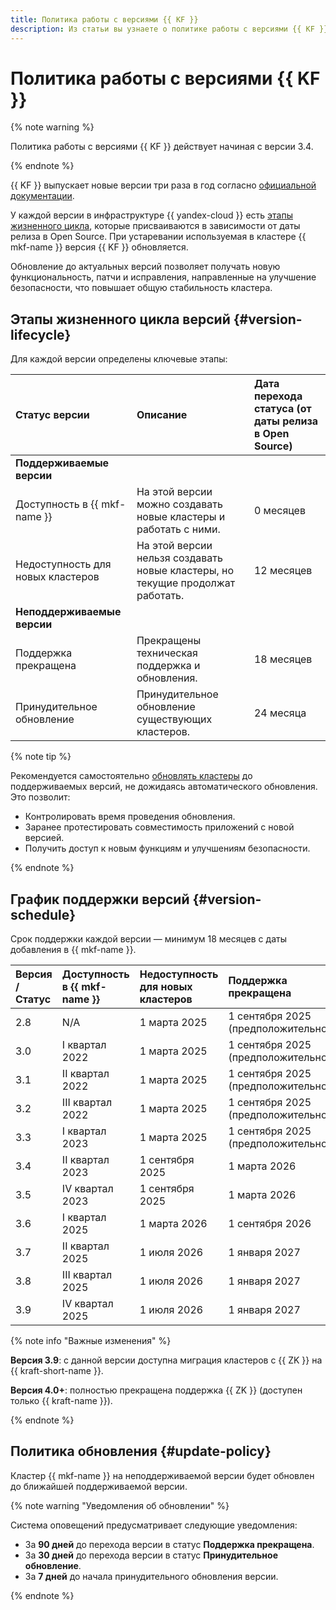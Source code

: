 ```yaml
---
title: Политика работы с версиями {{ KF }}
description: Из статьи вы узнаете о политике работы с версиями {{ KF }} в сервисе {{ mkf-full-name }}.
---
```


# Политика работы с версиями {{ KF }}

{% note warning %}

Политика работы с версиями {{ KF }} действует начиная с версии 3.4.

{% endnote %}

{{ KF }} выпускает новые версии три раза в год согласно [официальной документации](https://cwiki.apache.org/confluence/display/KAFKA/Time+Based+Release+Plan#TimeBasedReleasePlan-WhatIsOurEOLPolicy?).

У каждой версии в инфраструктуре {{ yandex-cloud }} есть [этапы жизненного цикла](#version-lifecycle), которые присваиваются в зависимости от даты релиза в Open Source. При устаревании используемая в кластере {{ mkf-name }} версия {{ KF }} обновляется.

Обновление до актуальных версий позволяет получать новую функциональность, патчи и исправления, направленные на улучшение безопасности, что повышает общую стабильность кластера.

## Этапы жизненного цикла версий {#version-lifecycle}

Для каждой версии определены ключевые этапы:

| Статус версии | Описание | Дата перехода статуса (от даты релиза в Open Source) |
|:---|:---|:---|
| **Поддерживаемые версии** |
| Доступность в {{ mkf-name }} | На этой версии можно создавать новые кластеры и работать с ними. | 0 месяцев |
| Недоступность для новых кластеров | На этой версии нельзя создавать новые кластеры, но текущие продолжат работать. | 12 месяцев |
| **Неподдерживаемые версии** |
| Поддержка прекращена | Прекращены техническая поддержка и обновления. | 18 месяцев |
| Принудительное обновление | Принудительное обновление существующих кластеров. | 24 месяца |

{% note tip %}

Рекомендуется самостоятельно [обновлять кластеры](../operations/cluster-version-update.md) до поддерживаемых версий, не дожидаясь автоматического обновления. Это позволит:

- Контролировать время проведения обновления.
- Заранее протестировать совместимость приложений с новой версией.
- Получить доступ к новым функциям и улучшениям безопасности.

{% endnote %}

## График поддержки версий {#version-schedule}

Срок поддержки каждой версии — минимум 18 месяцев с даты добавления в {{ mkf-name }}.

| Версия / Статус | Доступность в {{ mkf-name }} | Недоступность для новых кластеров | Поддержка прекращена | Принудительное обновление |
|:---|:---|:---|:---|:---|
| 2.8 | N/A | 1 марта 2025 | 1 сентября 2025 (предположительно) | 15 сентября 2025 (предположительно) |
| 3.0 | I квартал 2022 | 1 марта 2025 | 1 сентября 2025 (предположительно) | 15 сентября 2025 (предположительно) |
| 3.1 | II квартал 2022 | 1 марта 2025 | 1 сентября 2025 (предположительно) | 15 сентября 2025 (предположительно) |
| 3.2 | III квартал 2022 | 1 марта 2025 | 1 сентября 2025 (предположительно) | 15 сентября 2025 (предположительно) |
| 3.3 | I квартал 2023 | 1 марта 2025 | 1 сентября 2025 (предположительно) | 15 сентября 2025 (предположительно) |
| 3.4 | II квартал 2023 | 1 сентября 2025 | 1 марта 2026 | 1 сентября 2026 |
| 3.5 | IV квартал 2023 | 1 сентября 2025 | 1 марта 2026 | 1 сентября 2026 |
| 3.6 | I квартал 2025 | 1 марта 2026 | 1 сентября 2026 | 1 марта 2027 |
| 3.7 | II квартал 2025 | 1 июля 2026 | 1 января 2027 | 1 июля 2027 |
| 3.8 | III квартал 2025 | 1 июля 2026 | 1 января 2027 | 1 июля 2027 |
| 3.9 | IV квартал 2025 | 1 июля 2026 | 1 января 2027 | 1 июля 2027 |

{% note info "Важные изменения" %}

**Версия 3.9**: с данной версии доступна миграция кластеров с {{ ZK }} на {{ kraft-short-name }}.

**Версия 4.0+**: полностью прекращена поддержка {{ ZK }} (доступен только {{ kraft-name }}).

{% endnote %}

## Политика обновления {#update-policy}

Кластер {{ mkf-name }} на неподдерживаемой версии будет обновлен до ближайшей поддерживаемой версии.

{% note warning "Уведомления об обновлении" %}

Система оповещений предусматривает следующие уведомления:

- За **90 дней** до перехода версии в статус **Поддержка прекращена**.
- За **30 дней** до перехода версии в статус **Принудительное обновление**.
- За **7 дней** до начала принудительного обновления версии.

{% endnote %}